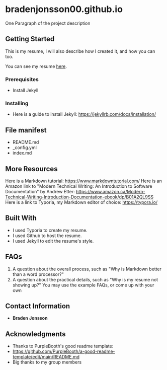 # bradenjonsson00.github.io

One Paragraph of the project description

## Getting Started

This is my resume, I will also describe how I created it, and how you can too.

You can see my resume [here](bradenjonsson00.github.io).

### Prerequisites

 - Install Jekyll

### Installing

 - Here is a guide to install Jekyll: https://jekyllrb.com/docs/installation/


## File manifest

 - README.md
 - _config.yml
 - index.md

## More Resources

Here is a Markdown tutorial: https://www.markdowntutorial.com/
Here is an Amazon link to "Modern Technical Writing: An Introduction to Software Documentation" by Andrew Etter:  https://www.amazon.ca/Modern-Technical-Writing-Introduction-Documentation-ebook/dp/B01A2QL9SS
Here is a link to Typoria, my Markdown editor of choice: https://typora.io/

## Built With

 - I used Typoria to create my resume.
 - I used Github to host the resume.
 - I used Jekyll to edit the resume's style.

## FAQs
1. A question about the overall process, such as "Why is Markdown better than a word
processor?"
2. A question about the practical details, such as "Why is my resume not showing up?"
You may use the example FAQs, or come up with your own

## Contact Information

 - **Braden Jonsson**

## Acknowledgments
 - Thanks to PurpleBooth's good readme template:
 - https://github.com/PurpleBooth/a-good-readme-template/edit/main/README.md
 - Big thanks to my group members
